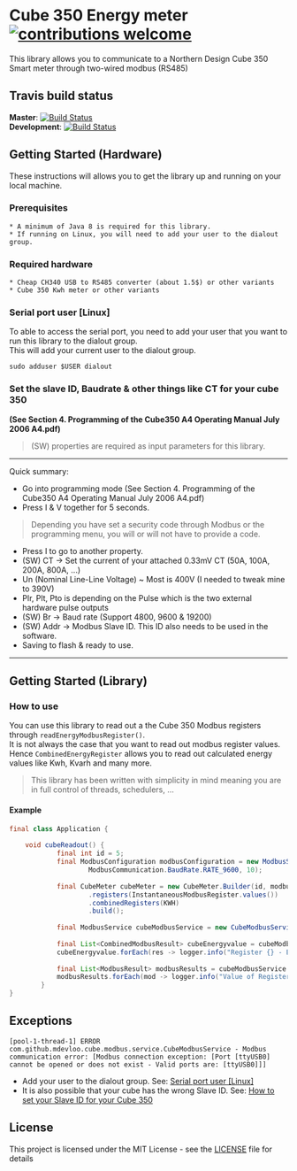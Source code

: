 # Cube 350 Energy meter [![contributions welcome](https://img.shields.io/badge/contributions-welcome-brightgreen.svg?style=flat)](https://github.com/M-Devloo/Cube-350-Smart-meter/issues)

This library allows you to communicate to a Northern Design Cube 350 Smart meter through two-wired modbus (RS485)

## Travis build status 
**Master**: [![Build Status](https://travis-ci.com/M-Devloo/Cube-350-Smart-meter.svg?branch=master)](https://travis-ci.com/M-Devloo/Cube-350-Smart-meter)  
**Development**: [![Build Status](https://travis-ci.com/M-Devloo/Cube-350-Smart-meter.svg?branch=development)](https://travis-ci.com/M-Devloo/Cube-350-Smart-meter)


## Getting Started (Hardware)
These instructions will allows you to get the library up and running on your local machine.

### Prerequisites
```
* A minimum of Java 8 is required for this library.
* If running on Linux, you will need to add your user to the dialout group.
```

### Required hardware
```
* Cheap CH340 USB to RS485 converter (about 1.5$) or other variants
* Cube 350 Kwh meter or other variants
```

### Serial port user [Linux]
To able to access the serial port, you need to add your user that you want to run this library to the dialout group.  
This will add your current user to the dialout group.   
```
sudo adduser $USER dialout
```

### Set the slave ID, Baudrate & other things like CT for your cube 350

__(See Section 4. Programming of the Cube350 A4 Operating Manual July 2006 A4.pdf)__

> (SW) properties are required as input parameters for this library.

***
Quick summary:
* Go into programming mode (See Section 4. Programming of the Cube350 A4 Operating Manual July 2006 A4.pdf)
* Press I & V together for 5 seconds.
> Depending you have set a security code through Modbus or the programming menu, you will or will not have to provide a code.
* Press I to go to another property.
* (SW) CT -> Set the current of your attached 0.33mV CT (50A, 100A, 200A, 800A, ...)
* Un (Nominal Line-Line Voltage) ~ Most is 400V (I needed to tweak mine to 390V)
* Plr, Plt, Pto is depending on the Pulse which is the two external hardware pulse outputs
* (SW) Br -> Baud rate (Support 4800, 9600 & 19200)
* (SW) Addr -> Modbus Slave ID. This ID also needs to be used in the software.
* Saving to flash & ready to use.
***

## Getting Started (Library)

### How to use

You can use this library to read out a the Cube 350 Modbus registers through `readEnergyModbusRegister()`.  
It is not always the case that you want to read out modbus register values.  
Hence `CombinedEnergyRegister` allows you to read out calculated energy values like Kwh, Kvarh and many more.

> This library has been written with simplicity in mind meaning you are in full control of threads, schedulers, ...

#### Example
```java
final class Application {
    
    void cubeReadout() {
            final int id = 5;
            final ModbusConfiguration modbusConfiguration = new ModbusSerialConfiguration("/dev/ttyUSB0",
                    ModbusCommunication.BaudRate.RATE_9600, 10);
    
            final CubeMeter cubeMeter = new CubeMeter.Builder(id, modbusConfiguration)
                    .registers(InstantaneousModbusRegister.values())
                    .combinedRegisters(KWH)
                    .build();
    
            final ModbusService cubeModbusService = new CubeModbusService(cubeMeter);
    
            final List<CombinedModbusResult> cubeEnergyvalue = cubeModbusService.readEnergyModbusRegister(CubeModbusService.Scaler.KWH);
            cubeEnergyvalue.forEach(res -> logger.info("Register {} - Energy value :{} KwH", res.getCombinedRegister(), res.calculateEnergyScaling()));
    
            final List<ModbusResult> modbusResults = cubeModbusService.readModbusRegisters();
            modbusResults.forEach(mod -> logger.info("Value of Register: {} - {}", mod.getModbusRegister(), mod.getRegister().getValue()));
        }
}
```

## Exceptions
````
[pool-1-thread-1] ERROR com.github.mdevloo.cube.modbus.service.CubeModbusService - Modbus communication error: [Modbus connection exception: [Port [ttyUSB0] cannot be opened or does not exist - Valid ports are: [ttyUSB0]]]
````
* Add your user to the dialout group. See: [Serial port user [Linux]](#serial-port-user-linux)  
* It is also possible that your cube has the wrong Slave ID. See: [How to set your Slave ID for your Cube 350](#set-the-slave-id-baudrate--other-things-like-ct-for-your-cube-350)

## License

This project is licensed under the MIT License - see the [LICENSE](LICENSE) file for details